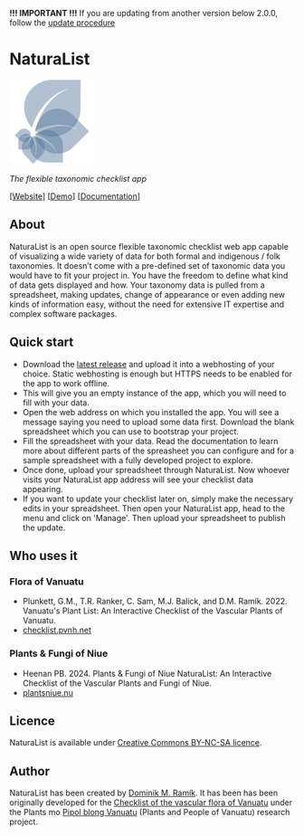 **!!! IMPORTANT !!!** If you are updating from another version below 2.0.0, follow the [update procedure](https://github.com/dominik-ramik/naturalist/releases/tag/v2.0.0)

# NaturaList

<img src="./img/icon_transparent_blue.svg" alt="NaturaList logo" width="150" height="150">

_The flexible taxonomic checklist app_

[[Website](https://naturalist.netlify.app/)] [[Demo](https://naturalist.netlify.app/demo/)] [[Documentation](https://naturalist.netlify.app/demo/docs/)]

## About

NaturaList is an open source flexible taxonomic checklist web app capable of visualizing a wide variety of data for both formal and indigenous / folk taxonomies. It doesn’t come with a pre-defined set of taxonomic data you would have to fit your project in. You have the freedom to define what kind of data gets displayed and how. Your taxonomy data is pulled from a spreadsheet, making updates, change of appearance or even adding new kinds of information easy, without the need for extensive IT expertise and complex software packages.

## Quick start

- Download the [latest release](https://github.com/dominik-ramik/naturalist/releases/latest) and upload it into a webhosting of your choice. Static webhosting is enough but HTTPS needs to be enabled for the app to work offline. 
- This will give you an empty instance of the app, which you will need to fill with your data.
- Open the web address on which you installed the app. You will see a message saying you need to upload some data first. Download the blank spreadsheet which you can use to bootstrap your project.
- Fill the spreadsheet with your data. Read the documentation to learn more about different parts of the spreasheet you can configure and for a sample spreadsheet with a fully developed project to explore.
- Once done, upload your spreadsheet through NaturaList. Now whoever visits your NaturaList app address will see your checklist data appearing.
- If you want to update your checklist later on, simply make the necessary edits in your spreadsheet. Then open your NaturaList app, head to the menu and click on 'Manage'. Then upload your spreadsheet to publish the update.

## Who uses it

### Flora of Vanuatu
- Plunkett, G.M., T.R. Ranker, C. Sam, M.J. Balick, and D.M. Ramík. 2022. Vanuatu's Plant List: An Interactive Checklist of the Vascular Plants of Vanuatu.
- [checklist.pvnh.net](https://checklist.pvnh.net/)

### Plants & Fungi of Niue
- Heenan PB. 2024. Plants & Fungi of Niue NaturaList: An Interactive Checklist of the Vascular Plants and Fungi of Niue.
- [plantsniue.nu](https://plantsniue.nu/)

## Licence
NaturaList is available under [Creative Commons BY-NC-SA licence](http://creativecommons.org/licenses/by-nc-sa/4.0/).

## Author
NaturaList has been created by [Dominik M. Ramík](http://dominicweb.eu/). It has been has been originally developed for the [Checklist of the vascular flora of Vanuatu](https://pvnh.net/) under the Plants mo [Pipol blong Vanuatu](https://pvnh.net/plants-and-people-of-vanuatu/) (Plants and People of Vanuatu) research project.